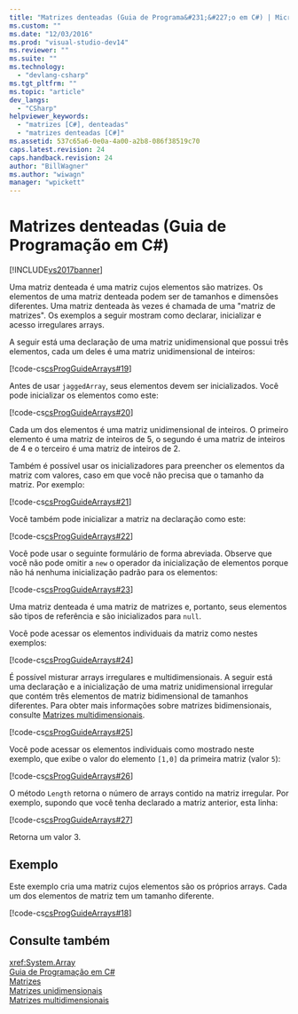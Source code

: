 ```yaml
---
title: "Matrizes denteadas (Guia de Programa&#231;&#227;o em C#) | Microsoft Docs"
ms.custom: ""
ms.date: "12/03/2016"
ms.prod: "visual-studio-dev14"
ms.reviewer: ""
ms.suite: ""
ms.technology: 
  - "devlang-csharp"
ms.tgt_pltfrm: ""
ms.topic: "article"
dev_langs: 
  - "CSharp"
helpviewer_keywords: 
  - "matrizes [C#], denteadas"
  - "matrizes denteadas [C#]"
ms.assetid: 537c65a6-0e0a-4a00-a2b8-086f38519c70
caps.latest.revision: 24
caps.handback.revision: 24
author: "BillWagner"
ms.author: "wiwagn"
manager: "wpickett"
---
```

# Matrizes denteadas (Guia de Programa&#231;&#227;o em C#)
[!INCLUDE[vs2017banner](../../../csharp/includes/vs2017banner.md)]

Uma matriz denteada é uma matriz cujos elementos são matrizes.  Os elementos de uma matriz denteada podem ser de tamanhos e dimensões diferentes.  Uma matriz denteada às vezes é chamada de uma "matriz de matrizes". Os exemplos a seguir mostram como declarar, inicializar e acesso irregulares arrays.  
  
 A seguir está uma declaração de uma matriz unidimensional que possui três elementos, cada um deles é uma matriz unidimensional de inteiros:  
  
 [!code-cs[csProgGuideArrays#19](../../../csharp/programming-guide/arrays/codesnippet/CSharp/jagged-arrays_1.cs)]  
  
 Antes de usar `jaggedArray`, seus elementos devem ser inicializados.  Você pode inicializar os elementos como este:  
  
 [!code-cs[csProgGuideArrays#20](../../../csharp/programming-guide/arrays/codesnippet/CSharp/jagged-arrays_2.cs)]  
  
 Cada um dos elementos é uma matriz unidimensional de inteiros.  O primeiro elemento é uma matriz de inteiros de 5, o segundo é uma matriz de inteiros de 4 e o terceiro é uma matriz de inteiros de 2.  
  
 Também é possível usar os inicializadores para preencher os elementos da matriz com valores, caso em que você não precisa que o tamanho da matriz.  Por exemplo:  
  
 [!code-cs[csProgGuideArrays#21](../../../csharp/programming-guide/arrays/codesnippet/CSharp/jagged-arrays_3.cs)]  
  
 Você também pode inicializar a matriz na declaração como este:  
  
 [!code-cs[csProgGuideArrays#22](../../../csharp/programming-guide/arrays/codesnippet/CSharp/jagged-arrays_4.cs)]  
  
 Você pode usar o seguinte formulário de forma abreviada.  Observe que você não pode omitir a `new` o operador da inicialização de elementos porque não há nenhuma inicialização padrão para os elementos:  
  
 [!code-cs[csProgGuideArrays#23](../../../csharp/programming-guide/arrays/codesnippet/CSharp/jagged-arrays_5.cs)]  
  
 Uma matriz denteada é uma matriz de matrizes e, portanto, seus elementos são tipos de referência e são inicializados para `null`.  
  
 Você pode acessar os elementos individuais da matriz como nestes exemplos:  
  
 [!code-cs[csProgGuideArrays#24](../../../csharp/programming-guide/arrays/codesnippet/CSharp/jagged-arrays_6.cs)]  
  
 É possível misturar arrays irregulares e multidimensionais.  A seguir está uma declaração e a inicialização de uma matriz unidimensional irregular que contém três elementos de matriz bidimensional de tamanhos diferentes.  Para obter mais informações sobre matrizes bidimensionais, consulte [Matrizes multidimensionais](../../../csharp/programming-guide/arrays/multidimensional-arrays.md).  
  
 [!code-cs[csProgGuideArrays#25](../../../csharp/programming-guide/arrays/codesnippet/CSharp/jagged-arrays_7.cs)]  
  
 Você pode acessar os elementos individuais como mostrado neste exemplo, que exibe o valor do elemento `[1,0]` da primeira matriz \(valor `5`\):  
  
 [!code-cs[csProgGuideArrays#26](../../../csharp/programming-guide/arrays/codesnippet/CSharp/jagged-arrays_8.cs)]  
  
 O método `Length` retorna o número de arrays contido na matriz irregular.  Por exemplo, supondo que você tenha declarado a matriz anterior, esta linha:  
  
 [!code-cs[csProgGuideArrays#27](../../../csharp/programming-guide/arrays/codesnippet/CSharp/jagged-arrays_9.cs)]  
  
 Retorna um valor 3.  
  
## Exemplo  
 Este exemplo cria uma matriz cujos elementos são os próprios arrays.  Cada um dos elementos de matriz tem um tamanho diferente.  
  
 [!code-cs[csProgGuideArrays#18](../../../csharp/programming-guide/arrays/codesnippet/CSharp/jagged-arrays_10.cs)]  
  
## Consulte também  
 <xref:System.Array>   
 [Guia de Programação em C\#](../../../csharp/programming-guide/index.md)   
 [Matrizes](../../../csharp/programming-guide/arrays/index.md)   
 [Matrizes unidimensionais](../../../csharp/programming-guide/arrays/single-dimensional-arrays.md)   
 [Matrizes multidimensionais](../../../csharp/programming-guide/arrays/multidimensional-arrays.md)
